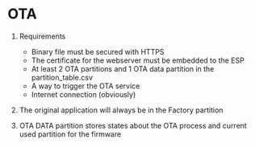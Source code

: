 # OTA

1. Requirements
    - Binary file must be secured with HTTPS
    - The certificate for the webserver must be embedded to the ESP
    - At least 2 OTA partitions and 1 OTA data partition in the partition_table.csv
    - A way to trigger the OTA service
    - Internet connection (obviously)

2. The original application will always be in the Factory partition
3. OTA DATA partition stores states about the OTA process and current used partition for the firmware
